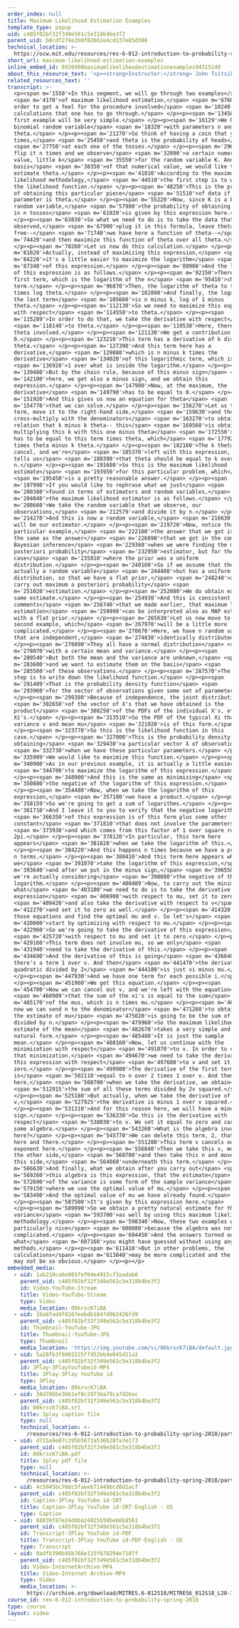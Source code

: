 ```yaml
---
order_index: null
title: Maximum Likelihood Estimation Examples
template_type: popup
uid: c485f02bf32f349e561c5e318b4be3f2
parent_uid: b8cdf274e2b0f82662e4cd137e85d308
technical_location: >-
  https://ocw.mit.edu/resources/res-6-012-introduction-to-probability-spring-2018/part-ii-inference-limit-theorems/maximum-likelihood-estimation-examples
short_url: maximum-likelihood-estimation-examples
inline_embed_id: 8920400maximumlikelihoodestimationexamples94315140
about_this_resource_text: '<p><strong>Instructor:</strong> John Tsitsiklis</p>'
related_resources_text: ''
transcript: >-
  <p><span m='1550'>In this segment, we will go through two examples</span>
  <span m='4170'>of maximum likelihood estimation,</span> <span m='6760'>just in
  order to get a feel for the procedure involved</span> <span m='10240'>and the
  calculations that one has to go through.</span> </p><p><span m='13450'>Our
  first example will be very simple.</span> </p><p><span m='16129'>We have a
  binomial random variable</span> <span m='18320'>with parameters n and
  theta.</span> </p><p><span m='21270'>So think of having a coin that you flip n
  times,</span> <span m='25450'>and theta is the probability of heads</span>
  <span m='27750'>at each one of the tosses.</span> </p><p><span m='29680'>So we
  flip it n times and we observe</span> <span m='32090'>a certain numerical
  value, little k</span> <span m='35550'>for the random variable K. And on the
  basis</span> <span m='38350'>of that numerical value, we would like to
  estimate theta.</span> </p><p><span m='41810'>According to the maximum
  likelihood methodology,</span> <span m='44510'>the first step is to write down
  the likelihood function.</span> </p><p><span m='48250'>This is the probability
  of obtaining this particular piece</span> <span m='51510'>of data if the true
  parameter is theta.</span> </p><p><span m='55220'>Now, since K is a binomial
  random variable,</span> <span m='57980'>the probability of obtaining k heads
  in n tosses</span> <span m='61020'>is given by this expression here.</span>
  </p><p><span m='63830'>So what we need to do is to take the data that we have
  observed,</span> <span m='67900'>plug it in this formula, leave theta
  free--</span> <span m='71740'>we have here a function of theta--</span> <span
  m='74420'>and then maximize this function of theta over all theta.</span>
  </p><p><span m='78260'>Let us now do this calculation.</span> </p><p><span
  m='81020'>Actually, instead of maximizing this expression,</span> <span
  m='84220'>it's a little easier to maximize the logarithm</span> <span
  m='87340'>of this expression.</span> </p><p><span m='88960'>And the logarithm
  of this expression is as follows.</span> </p><p><span m='92150'>There's a
  first term, which is the logarithm of the n</span> <span m='95410'>choose k
  term.</span> </p><p><span m='96870'>Then, the logarithm of theta to the k is k
  times log theta.</span> </p><p><span m='102890'>And finally, the logarithm of
  the last term</span> <span m='105660'>is n minus k, log of 1 minus
  theta.</span> </p><p><span m='112130'>So we need to maximize this expression
  with respect</span> <span m='114550'>to theta.</span> </p><p><span
  m='115289'>In order to do that, we take the derivative with respect</span>
  <span m='118140'>to theta.</span> </p><p><span m='119530'>Here, there is no
  theta involved.</span> </p><p><span m='121130'>We get a contribution of
  0.</span> </p><p><span m='123210'>This term has a derivative of k divided by
  theta.</span> </p><p><span m='127390'>And this term here has a
  derivative,</span> <span m='129880'>which is n minus k times the
  derivative</span> <span m='134020'>of this logarithmic term, which is</span>
  <span m='136920'>1 over what is inside the logarithm.</span> </p><p><span
  m='139480'>But by the chain rule, because of this minus sign</span> <span
  m='142100'>here, we get also a minus sign, and we obtain this
  expression.</span> </p><p><span m='147900'>Now, at the maximum, the
  derivative</span> <span m='149790'>has to be equal to 0.</span> </p><p><span
  m='151920'>And this gives us now an equation for theta</span> <span
  m='154770'>that we can solve.</span> </p><p><span m='156270'>Let us take this
  term, move it to the right-hand side,</span> <span m='159630'>and then
  cross-multiply with the denominators</span> <span m='163270'>to obtain the
  relation that k minus k theta-- this</span> <span m='169560'>is obtained by
  multiplying this k with this one minus theta</span> <span m='172550'>factor--
  has to be equal to this term times theta, which</span> <span m='177920'>is n
  times theta minus k theta.</span> </p><p><span m='182160'>The k theta terms
  cancel, and we're</span> <span m='185370'>left with this expression, which
  tells us</span> <span m='188390'>that theta should be equal to k over
  n.</span> </p><p><span m='191680'>So this is the maximum likelihood
  estimate</span> <span m='193950'>for this particular problem, which</span>
  <span m='195450'>is a pretty reasonable answer.</span> </p><p><span
  m='197990'>If you would like to rephrase what we just</span> <span
  m='200380'>found in terms of estimators and random variables,</span> <span
  m='204040'>the maximum likelihood estimator is as follows.</span> </p><p><span
  m='208660'>We take the random variable that we observe, our
  observations,</span> <span m='212579'>and divide it by n.</span> </p><p><span
  m='214270'>And this is now a random variable,</span> <span m='216630'>which
  will be our estimator.</span> </p><p><span m='219720'>Now, notice that in this
  particular example,</span> <span m='222160'>the answer that we got is exactly
  the same as the answer</span> <span m='226090'>that we got in the context of
  Bayesian inference</span> <span m='229360'>when we were finding the maximum a
  posteriori probability</span> <span m='232950'>estimator, but for the special
  case</span> <span m='235810'>where the prior was a uniform
  distribution.</span> </p><p><span m='240160'>So if we assume that theta is
  actually a random variable</span> <span m='244400'>but has a uniform
  distribution, so that we have a flat prior,</span> <span m='248240'>and we
  carry out maximum a posteriori probability</span> <span
  m='251020'>estimation.</span> </p><p><span m='252080'>We do obtain exactly the
  same estimate.</span> </p><p><span m='254930'>And this is consistent with the
  comments</span> <span m='256740'>that we made earlier, that maximum likelihood
  estimation</span> <span m='259990'>can be interpreted also as MAP estimation
  with a flat prior.</span> </p><p><span m='265630'>Let us now move to our
  second example, which</span> <span m='267970'>will be a little more
  complicated.</span> </p><p><span m='270670'>Here, we have n random variables
  that are independent,</span> <span m='274830'>identically distributed.</span>
  </p><p><span m='276090'>They all have a normal distribution</span> <span
  m='278070'>with a certain mean and variance.</span> </p><p><span
  m='280540'>But both the mean and the variance are unknown,</span> <span
  m='283600'>and we want to estimate them on the basis</span> <span
  m='285560'>of these observations.</span> </p><p><span m='287570'>The first
  step is to write down the likelihood function.</span> </p><p><span
  m='291409'>That is the probability density function</span> <span
  m='293960'>for the vector of observations given some set of parameters.</span>
  </p><p><span m='299380'>Because of independence, the joint distribution</span>
  <span m='302650'>of the vector of X's that we have obtained is the
  product</span> <span m='308250'>of the PDFs of the individual X's, of the
  Xi's.</span> </p><p><span m='313510'>So the PDF of the typical Xi that has
  variance v and mean mu</span> <span m='321920'>is of this form.</span>
  </p><p><span m='323770'>So this is the likelihood function in this
  case.</span> </p><p><span m='327000'>This is the probability density of
  obtaining</span> <span m='329430'>a particular vector X of observations</span>
  <span m='332730'>when we have these particular parameters.</span> </p><p><span
  m='335909'>We would like to maximize this function.</span> </p><p><span
  m='340980'>As in our previous example, it is actually a little easier</span>
  <span m='344700'>to maximize the logarithm of this expression.</span>
  </p><p><span m='348900'>And this is the same as minimizing</span> <span
  m='350880'>the negative of the logarithm of this expression.</span>
  </p><p><span m='354480'>Now, when we take the logarithm of this
  expression,</span> <span m='357180'>we have a product.</span> </p><p><span
  m='358159'>So we're going to get a sum of logarithms.</span> </p><p><span
  m='361710'>And I leave it to you to verify that the negative logarithm</span>
  <span m='366350'>of this expression is of this form plus some other
  constant</span> <span m='371810'>that does not involve the parameters,</span>
  <span m='373930'>and which comes from this factor of 1 over square root
  2pi.</span> </p><p><span m='378120'>In particular, this term here
  appears</span> <span m='381820'>when we take the logarithm of this.</span>
  </p><p><span m='384220'>And this happens n times because we have a product of
  n terms.</span> </p><p><span m='388410'>And this term here appears when
  we</span> <span m='391070'>take the logarithm of this expression,</span> <span
  m='393640'>and after we put in the minus sign,</span> <span m='396550'>because
  we're actually considering</span> <span m='398080'>the negative of the
  logarithm.</span> </p><p><span m='400409'>Now, to carry out the minimization,
  what</span> <span m='403100'>we need to do is to take the derivative of this
  expression</span> <span m='406900'>with respect to mu, set it to zero,</span>
  <span m='409420'>and also take the derivative with respect to v</span> <span
  m='412270'>and set it to zero as well.</span> </p><p><span m='414320'>Solve
  those equations and find the optimal mu and v. So let's</span> <span
  m='420000'>start by optimizing with respect to mu.</span> </p><p><span
  m='422960'>So we're going to take the derivative of this expression</span>
  <span m='425720'>with respect to mu and set it to zero.</span> </p><p><span
  m='429160'>This term does not involve mu, so we only</span> <span
  m='431940'>need to take the derivative of this.</span> </p><p><span
  m='434690'>And the derivative of this is going</span> <span m='436640'>to be--
  there's a term 1 over v. And then</span> <span m='441470'>the derivative of a
  quadratic divided by 2</span> <span m='444180'>is just xi minus mu.</span>
  </p><p><span m='447930'>And we have one term for each possible i.</span>
  </p><p><span m='451960'>We get this equation.</span> </p><p><span
  m='454700'>Now we can cancel out v, and we're left with the equation</span>
  <span m='460909'>that the sum of the xi's is equal to the sum</span> <span
  m='465170'>of the mus, which is n times mu.</span> </p><p><span m='467920'>And
  now we can send n to the denominator</span> <span m='471260'>to obtain that
  the estimate of mu</span> <span m='475020'>is going to be the sum of the xi's
  divided by n.</span> </p><p><span m='479960'>So the maximum likelihood
  estimate of the mean</span> <span m='482670'>takes a very simple and very
  natural form.</span> </p><p><span m='485480'>It is just the sample
  mean.</span> </p><p><span m='488160'>Now, let us continue with the
  minimization with respect</span> <span m='491070'>to v. In order to carry out
  that minimization,</span> <span m='494670'>we need to take the derivative of
  this expression with respect</span> <span m='497680'>to v and set it to
  zero.</span> </p><p><span m='499900'>The derivative of the first term
  is</span> <span m='502110'>equal to n over 2 times 1 over v. And then from
  here,</span> <span m='508700'>when we take the derivative, we obtain</span>
  <span m='512915'>the sum of all these terms divided by 2v squared.</span>
  </p><p><span m='525180'>But actually, when we take the derivative of 1 over
  v,</span> <span m='527925'>the derivative is minus 1 over v squared.</span>
  </p><p><span m='531310'>And for this reason here, we will have a minus
  sign.</span> </p><p><span m='536330'>So this is the derivative with
  respect</span> <span m='538030'>to v. We set it equal to zero and carry out
  some algebra.</span> </p><p><span m='543260'>What is the algebra involved
  here?</span> </p><p><span m='545770'>We can delete this term, 2, that appears
  here and there.</span> </p><p><span m='551280'>This term v cancels out this
  exponent here.</span> </p><p><span m='556840'>Then we take this v, move it to
  the other side,</span> <span m='560700'>and then take this n and move it to
  this side,</span> <span m='564860'>underneath this term.</span> </p><p><span
  m='566630'>And finally, what we obtain after you carry out</span> <span
  m='569260'>this algebra is this expression, that the estimate</span> <span
  m='572690'>of the variance is some form of the sample variance</span> <span
  m='579150'>where we use the optimal value of mu.</span> </p><p><span
  m='583490'>And the optimal value of mu we have already found.</span>
  </p><p><span m='587500'>It's given by this expression here.</span>
  </p><p><span m='589990'>So we obtain a pretty natural estimate for the
  variance</span> <span m='593700'>as well by using this maximum likelihood
  methodology.</span> </p><p><span m='598340'>Now, these two examples were
  particularly nice</span> <span m='600880'>because the algebra was not too
  complicated.</span> </p><p><span m='604450'>And the answers turned out to be
  what</span> <span m='607160'>you might have guessed without using any fancy
  methods.</span> </p><p><span m='611410'>But in other problems, the
  calculations</span> <span m='613840'>may be more complicated and the answers
  may not be so obvious.</span> </p><p></p>
embedded_media:
  - uid: 1ab218ca6e065fef04e4915cf3aadab6
    parent_uid: c485f02bf32f349e561c5e318b4be3f2
    id: Video-YouTube-Stream
    title: Video-YouTube-Stream
    type: Video
    media_location: 00krscK7iBA
  - uid: 16a6fad4f8167eebdb1847d0b2426fd9
    parent_uid: c485f02bf32f349e561c5e318b4be3f2
    id: Thumbnail-YouTube-JPG
    title: Thumbnail-YouTube-JPG
    type: Thumbnail
    media_location: 'https://img.youtube.com/vi/00krscK7iBA/default.jpg'
  - uid: 5a28fb3f8003225ff952bb4e045d11a2
    parent_uid: c485f02bf32f349e561c5e318b4be3f2
    id: 3Play-3PlayYouTubeid-MP4
    title: 3Play-3Play YouTube id
    type: 3Play
    media_location: 00krscK7iBA
  - uid: 38d786be3b61ef8c29736a79ca7d26ac
    parent_uid: c485f02bf32f349e561c5e318b4be3f2
    id: 00krscK7iBA.srt
    title: 3play caption file
    type: null
    technical_location: >-
      /resources/res-6-012-introduction-to-probability-spring-2018/part-ii-inference-limit-theorems/maximum-likelihood-estimation-examples/00krscK7iBA.srt
  - uid: d715a9e87c295b5672a536b28fa7e173
    parent_uid: c485f02bf32f349e561c5e318b4be3f2
    id: 00krscK7iBA.pdf
    title: 3play pdf file
    type: null
    technical_location: >-
      /resources/res-6-012-introduction-to-probability-spring-2018/part-ii-inference-limit-theorems/maximum-likelihood-estimation-examples/00krscK7iBA.pdf
  - uid: 4c5945bc70dc5faeeb71449bcd0d1acf
    parent_uid: c485f02bf32f349e561c5e318b4be3f2
    id: Caption-3Play YouTube id-SRT
    title: Caption-3Play YouTube id-SRT-English - US
    type: Caption
  - uid: 88839f87e24d8ba24025b50be66b8561
    parent_uid: c485f02bf32f349e561c5e318b4be3f2
    id: Transcript-3Play YouTube id-PDF
    title: Transcript-3Play YouTube id-PDF-English - US
    type: Transcript
  - uid: 0adfb390b45b766e115f678294e7107f
    parent_uid: c485f02bf32f349e561c5e318b4be3f2
    id: Video-InternetArchive-MP4
    title: Video-Internet Archive-MP4
    type: Video
    media_location: >-
      https://archive.org/download/MITRES.6-012S18/MITRES6_012S18_L20-10_300k.mp4
course_id: res-6-012-introduction-to-probability-spring-2018
type: course
layout: video
---
```

